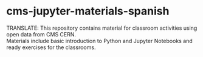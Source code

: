 # cms-jupyter-materials-spanish
TRANSLATE: This repository contains material for classroom activities using open data from CMS CERN. <br>
Materials include basic introduction to Python and Jupyter Notebooks and ready exercises for the classrooms.
